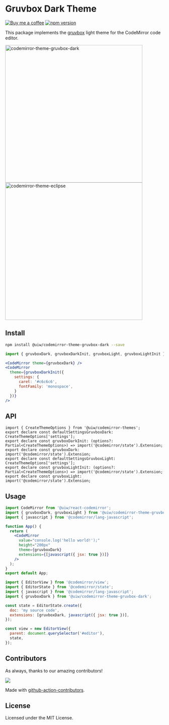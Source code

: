 <!--rehype:ignore:start-->

# Gruvbox Dark Theme

<!--rehype:ignore:end-->

[![Buy me a coffee](https://img.shields.io/badge/Buy%20me%20a%20coffee-048754?logo=buymeacoffee)](https://jaywcjlove.github.io/#/sponsor)
[![npm version](https://img.shields.io/npm/v/@uiw/codemirror-theme-gruvbox-dark.svg)](https://www.npmjs.com/package/@uiw/codemirror-theme-gruvbox-dark)

This package implements the [gruvbox](https://github.com/morhetz/gruvbox) light theme for the CodeMirror code editor.

<a href="https://uiwjs.github.io/react-codemirror/#/theme/data/gruvbox/dark">
  <img width="436" alt="codemirror-theme-gruvbox-dark" src="https://user-images.githubusercontent.com/1680273/206087857-d0a85219-34ad-4e79-9cdf-183f67e1085d.png">
</a>

<a href="https://uiwjs.github.io/react-codemirror/#/theme/data/gruvbox/light">
  <img width="436" alt="codemirror-theme-eclipse" src="https://user-images.githubusercontent.com/1680273/206087911-49db6624-ab8c-434e-9b8a-84132fe206f9.png">
</a>

## Install

```bash
npm install @uiw/codemirror-theme-gruvbox-dark --save
```

```jsx
import { gruvboxDark, gruvboxDarkInit, gruvboxLight, gruvboxLightInit } from '@uiw/codemirror-theme-nord';

<CodeMirror theme={gruvboxDark} />
<CodeMirror
  theme={gruvboxDarkInit({
    settings: {
      caret: '#c6c6c6',
      fontFamily: 'monospace',
    }
  })}
/>
```

## API

```tsx
import { CreateThemeOptions } from '@uiw/codemirror-themes';
export declare const defaultSettingsGruvboxDark: CreateThemeOptions['settings'];
export declare const gruvboxDarkInit: (options?: Partial<CreateThemeOptions>) => import('@codemirror/state').Extension;
export declare const gruvboxDark: import('@codemirror/state').Extension;
export declare const defaultSettingsGruvboxLight: CreateThemeOptions['settings'];
export declare const gruvboxLightInit: (options?: Partial<CreateThemeOptions>) => import('@codemirror/state').Extension;
export declare const gruvboxLight: import('@codemirror/state').Extension;
```

## Usage

```jsx
import CodeMirror from '@uiw/react-codemirror';
import { gruvboxDark, gruvboxLight } from '@uiw/codemirror-theme-gruvbox-dark';
import { javascript } from '@codemirror/lang-javascript';

function App() {
  return (
    <CodeMirror
      value="console.log('hello world!');"
      height="200px"
      theme={gruvboxDark}
      extensions={[javascript({ jsx: true })]}
    />
  );
}
export default App;
```

```js
import { EditorView } from '@codemirror/view';
import { EditorState } from '@codemirror/state';
import { javascript } from '@codemirror/lang-javascript';
import { gruvboxDark } from '@uiw/codemirror-theme-gruvbox-dark';

const state = EditorState.create({
  doc: 'my source code',
  extensions: [gruvboxDark, javascript({ jsx: true })],
});

const view = new EditorView({
  parent: document.querySelector('#editor'),
  state,
});
```

## Contributors

As always, thanks to our amazing contributors!

<a href="https://github.com/uiwjs/react-codemirror/graphs/contributors">
  <img src="https://uiwjs.github.io/react-codemirror/CONTRIBUTORS.svg" />
</a>

Made with [github-action-contributors](https://github.com/jaywcjlove/github-action-contributors).

## License

Licensed under the MIT License.
